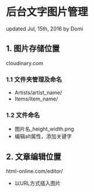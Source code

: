 # 后台文字图片管理
updated Jul, 15th, 2016 by Domi

## 1. 图片存储位置
cloudinary.com
### 1.1 文件夹管理及命名
- Artists/artist_name/
- Items/item_name/
### 1.2 文件命名
- 图片名_height_width.png
- 编辑alt属性，添加关键字


## 2. 文章编辑位置
html-online.com/editor/
- 以URL方式插入图片